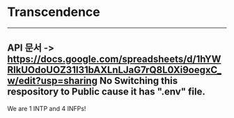 # Transcendence

---------------------
API 문서 -> https://docs.google.com/spreadsheets/d/1hYWRlkUOdoUOZ31l31bAXLnLJaG7rQ8L0Xi9oegxC_w/edit?usp=sharing
No Switching this respository to Public cause it has ".env" file.
-------------------------------
We are 1 INTP and 4 INFPs!

